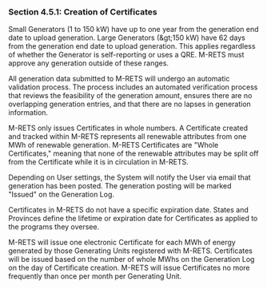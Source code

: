 ### Section 4.5.1: Creation of Certificates

Small Generators (1 to 150 kW) have up to one year from the generation end date to upload generation. Large Generators (\&gt;150 kW) have 62 days from the generation end date to upload generation. This applies regardless of whether the Generator is self-reporting or uses a QRE. M-RETS must approve any generation outside of these ranges.

All generation data submitted to M-RETS will undergo an automatic validation process. The process includes an automated verification process that reviews the feasibility of the generation amount, ensures there are no overlapping generation entries, and that there are no lapses in generation information.

M-RETS only issues Certificates in whole numbers. A Certificate created and tracked within M-RETS represents all renewable attributes from one MWh of renewable generation. M-RETS Certificates are &quot;Whole Certificates,&quot; meaning that none of the renewable attributes may be split off from the Certificate while it is in circulation in M-RETS.

Depending on User settings, the System will notify the User via email that generation has been posted. The generation posting will be marked &quot;Issued&quot; on the Generation Log.

Certificates in M-RETS do not have a specific expiration date. States and Provinces define the lifetime or expiration date for Certificates as applied to the programs they oversee.

M-RETS will issue one electronic Certificate for each MWh of energy generated by those Generating Units registered with M-RETS. Certificates will be issued based on the number of whole MWhs on the Generation Log on the day of Certificate creation. M-RETS will issue Certificates no more frequently than once per month per Generating Unit.
